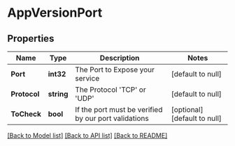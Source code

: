 # AppVersionPort

## Properties
Name | Type | Description | Notes
------------ | ------------- | ------------- | -------------
**Port** | **int32** | The Port to Expose your service | [default to null]
**Protocol** | **string** | The Protocol &#39;TCP&#39; or &#39;UDP&#39; | [default to null]
**ToCheck** | **bool** | If the port must be verified by our port validations | [optional] [default to null]

[[Back to Model list]](../README.md#documentation-for-models) [[Back to API list]](../README.md#documentation-for-api-endpoints) [[Back to README]](../README.md)



